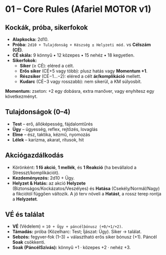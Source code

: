 # 01 – Core Rules (Afariel MOTOR v1)

## Kockák, próba, sikerfokok
- **Alapkocka:** 2d10.
- **Próba:** `2d10 + Tulajdonság + Készség ± Helyzeti mód.` vs **Célszám (CÉ)**.
- **CÉ skála:** 9 könnyű • 12 közepes • 15 nehéz • 18 kegyetlen.
- **Sikerfokok:**
  - **Siker** (≥ CÉ): eléred a célt.
  - **Erős siker** (CÉ+5 vagy több): plusz hatás vagy **Momentum +1**.
  - **Részsiker** (CÉ−1…−2): eléred a célt **ár/komplikáció** mellett.
  - **Kudarc** (CÉ−3 vagy rosszabb): nem sikerül, a KM súlyosbít.

**Momentum:** zseton: +2 egy dobásra, extra manőver, vagy enyhítesz egy következményt.

## Tulajdonságok (0–4)
- **Test** – erő, állóképesség, fájdalomtűrés
- **Ügy** – ügyesség, reflex, rejtőzés, lovaglás
- **Elme** – ész, taktika, kézmű, nyomozás
- **Lélek** – karizma, akarat, rítusok, hit

## Akciógazdálkodás
- Körönként: **1 fő akció**, **1 mellék**, és **1 Reakció** (ha bevállalod a Stresszt/komplikációt).
- **Kezdeményezés:** 2d10 + Ügy.
- **Helyzet & Hatás:** az akció **Helyzete** (Biztonságos/Kockázatos/Veszélyes) és **Hatása** (Csekély/Normál/Nagy)
  a fikciótól függően változik. A jó terv növeli a **Hatást**, a rossz terep rontja a **Helyzetet**.

## VÉ és találat
- **VÉ** (Védelem) = `10 + Ügy + páncélbónusz (+0/+1/+2)`.
- **Támadás:** próba (Közelharc: Test; Íjászat: Ügy). Siker → találat.
- **Sebzés:** fegyver‑fok (1–3) + választható erős siker bónusz (+1). Páncél **Soak** csökkenti.
- **Soak (PáncélSzívás):** könnyű +1 · közepes +2 · nehéz +3.
